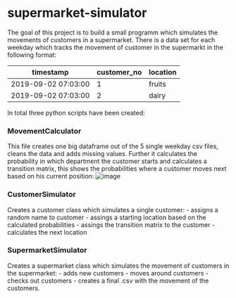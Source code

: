 # supermarket-simulator

The goal of this project is to build a small programm which simulates the movements of customers in a supermarket.
There is a data set for each weekday which tracks the movement of customer in the supermarkt in the following format:


| timestamp  | customer_no | location |
| ------------- | ------------- | ------------- |
| 2019-09-02 07:03:00 | 1  | fruits |
| 2019-09-02 07:03:00 | 2  | dairy |

In total three python scripts have been created:

### MovementCalculator
  This file creates one big dataframe out of the 5 single weekday csv files, cleans the data and adds missing values. Further it calculates
  the probability in which department the customer starts and calculates a transition matrix, this shows the probabilities where a customer moves
  next based on his current position:
  ![image](https://user-images.githubusercontent.com/101807190/196924535-034ebd73-6c92-45ec-83e6-e2e2631c3504.png)

### CustomerSimulator
  Creates a customer class which simulates  a single customer:
    - assigns a random name to customer
    - assings a starting location based on the calculated probabilities
    - assings the transition matrix to the customer
    - calculates the next location
    
### SupermarketSimulator
  Creates a supermarket class which simulates the movement of customers in the supermarket:
    - adds new customers
    - moves around customers
    - checks out customers
    - creates a final .csv with the movement of the customers.
  
